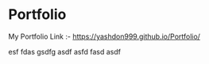 # Portfolio
My Portfolio Link :-
https://yashdon999.github.io/Portfolio/


esf
fdas
gsdfg
asdf
asfd
fasd
asdf
